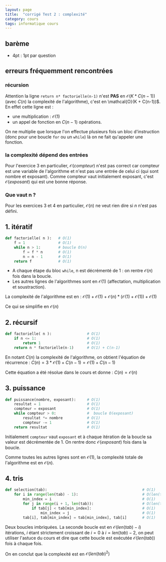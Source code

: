 ```yaml
---
layout: page
title:  "corrigé Test 2 : complexité"
category: cours
tags: informatique cours 
---
```


## barème

* 4pt : 1pt par question

## erreurs fréquemment rencontrées

### récursion

Attention la ligne `return n* factorielle(n-1)` n'est **PAS** en $\mathcal{O}(K * C(n-1))$ (avec $C(n)$ la complexité de l'algorithme), c'est en \mathcal{O}(K + C(n-1))$. En effet cette ligne est :

* une multiplication : $\mathcal{O}(1)$
* un appel de fonction en $C(n-1)$ opérations.

On ne multiplie que lorsque l'on effectue plusieurs fois un bloc d'instruction (donc pour une boucle `for` ou un `while`) là on ne fait qu'appeler une fonction.

### la complexité dépend des entrées

Pour l'exercice 3 en particulier, $\mathcal{O}(compteur)$ n'est pas correct car compteur est une variable de l'algorithme et n'est pas une entrée de celui ci (qui sont nombre et exposant). Comme compteur vaut initialement exposant, c'est $\mathcal{O}(exposant)$ qui est une bonne réponse.

### Que vaut n ?

Pour les exercices 3 et 4 en particulier, $\mathcal{O}(n)$ ne veut rien dire si $n$ n'est pas défini.

## 1. itératif

```python
def factorielle( n ):   # O(1)
    f = 1               # O(1)
    while n > 1:        # boucle O(n)
        f = f * n       # O(1)
        n = n - 1       # O(1)
    return f            # O(1)
```

* A chaque étape du bloc `while`, n est décrémenté de 1 : on rentre $\mathcal{O}(n)$ fois dans la boucle.
* Les autres lignes de l'algorithmes sont en $\mathcal{O}(1)$ (affectation, multiplication et soustraction).

La complexité de l'algorithme est en : $\mathcal{O}(1) + \mathcal{O}(1) +  \mathcal{O}(n) * (\mathcal{O}(1) + \mathcal{O}(1)) + \mathcal{O}(1)$

Ce qui se simplifie en $\mathcal{O}(n)$

## 2. récursif

```python
def factorielle( n ):                # O(1)
    if n <= 1:                       # O(1)
        return 1                     # O(1)
    return n * factorielle(n-1)      # O(1) + C(n-1)
```

En notant $C(n)$ la complexité de l'algorithme, on obtient l'équation de récurrence : $C(n) = 3 * \mathcal{O}(1) + C(n-1) = \mathcal{O}(1) + C(n-1)$

Cette équation a été résolue dans le cours et donne : $C(n) = \mathcal{O}(n)$

## 3. puissance

```python
def puissance(nombre, exposant):     # O(1)
    resultat = 1                     # O(1)
    compteur = exposant              # O(1)
    while compteur > 0:              #  boucle O(exposant)
        resultat *= nombre           # O(1)
        compteur -= 1                # O(1)
    return resultat                  # O(1)
```

Initialement `compteur` vaut `exposant` et à chaque itération de la boucle sa valeur est décrémentée de 1. On rentre donc $\mathcal{O}(exposant)$ fois dans la boucle.

Comme toutes les autres lignes sont en $\mathcal{O}(1)$, la complexité totale de l'algorithme est en $\mathcal{O}(n)$.

## 4. tris

```python
def selection(tab):                                           # O(1)
    for i in range(len(tab) - 1):                             # O(len(tab))
        min_index = i                                         # O(1)
        for j in range(i + 1, len(tab)):                      # O(len(tab) - i) boucle i allant de 0 à len(tab) -2 
            if tab[j] < tab[min_index]:                       # O(1)
                min_index = j                                 # O(1)
        tab[i], tab[min_index] = tab[min_index], tab[i]       # O(1)
```

Deux boucles imbriquées. La seconde boucle est en $\mathcal{O}(len(tab)- i)$ itérations, $i$ étant strictement croissant de $i=0$ à $i = len(tab) - 2$, on peut utiliser l'astuce du cours et dire que cette boucle est exécutée $\mathcal{O}(len(tab))$ fois à chaque fois.

On en conclut que la complexité est en $\mathcal{O}(len(tab) ^2)$
